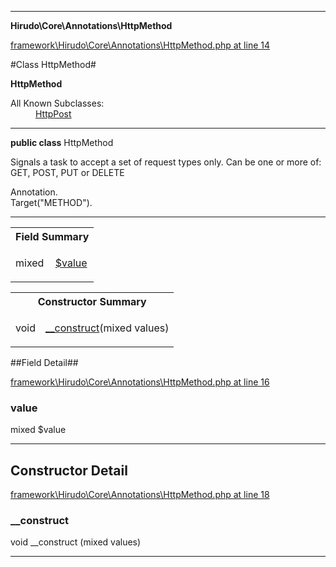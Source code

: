 

- - -

**Hirudo\Core\Annotations\HttpMethod**


<a href="https://github.com/JeyDotC/Hirudo/blob/make-composer-compatible/framework/Hirudo/Core/Annotations/HttpMethod.php#L14" target='_blank'>framework\Hirudo\Core\Annotations\HttpMethod.php at line 14</a>

#Class HttpMethod#

**HttpMethod**


<dl>
<dt>All Known Subclasses:</dt>
<dd><a href="https://github.com/JeyDotC/Hirudo-docs/blob/master/Hirudo/Core/Annotations/HttpPost.md">HttpPost</a> </dd>
</dl>



- - -

<p><strong>public  class</strong> <span>HttpMethod</span></p>

<div class="comment" id="overview_description"><p>Signals a task to accept a set of request types only. Can be one or
more of: GET, POST, PUT or DELETE</p></div>

<dl>
<dt>Annotation.</dt>
<dt>Target("METHOD").</dt>
</dl>


<hr />



<table id="summary_field">
<tr><th colspan="2">Field Summary</th></tr>
<tr>
<td><span class='k'></span> <span class='nx'>mixed</span></td>
<td class="description"><p class="name" ><a href="https://github.com/JeyDotC/Hirudo-docs/blob/master/Hirudo/Core/Annotations/HttpMethod.md#value"> $value</a>
                                </p></td>
</tr>
</table>

<table id="summary_constructor">
<tr><th colspan="2">Constructor Summary</th></tr>
<tr>
<td><span class='k'></span> <span class='nx'>void</span></td>
<td class="description"><p class="name"><a href="#__construct">__construct</a>(mixed values)</p></td>
</tr>
</table>

##Field Detail##

<a href="https://github.com/JeyDotC/Hirudo/blob/make-composer-compatible/framework/Hirudo/Core/Annotations/HttpMethod.php#L16" target='_blank'>framework\Hirudo\Core\Annotations\HttpMethod.php at line 16</a>

<h3 id="value">value</h3>
<span class='k'></span> <span class='nx'>mixed</span><span class='no'> $value</span><div class="details">

</div>

- - -

<h2>Constructor Detail</h2>


<a href="https://github.com/JeyDotC/Hirudo/blob/make-composer-compatible/framework/Hirudo/Core/Annotations/HttpMethod.php#L18" target='_blank'>framework\Hirudo\Core\Annotations\HttpMethod.php at line 18</a>

<h3 id="__construct">__construct</h3>
<span class='k'></span> <span class='nx'>void</span> <span class='nf'>__construct</span> (mixed values)

<div class="details">

</div>

- - -

